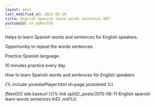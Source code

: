 ```yaml
---
layout: post
last_modified_at: 2021-03-29
title: English Spanish learn words sentences 807 
youtubeId: sV_oEMwlhTU
---
```

 
 
Helps to learn Spanish words and sentences for English speakers.

Opportunitiy to repeat the words sentences. 

Practice Spanish language. 
 
10 minutes practice every day. 
 
How to learn Spanish words and sentences for English speakers 
 
{% include youtubePlayer.html id=page.youtubeId %}
 
 
[Next]({{ site.baseurl }}{% link  split2/_posts/2015-06-11-English spanish learn words sentences 643 .md%})
 
